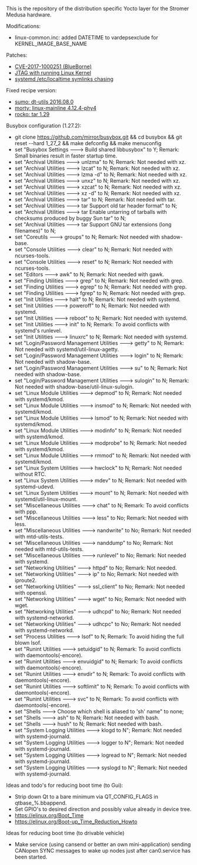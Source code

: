 This is the repository of the distribution specific Yocto layer for the Stromer Medusa hardware.

Modifications:
- linux-common.inc: added DATETIME to vardepsexclude for KERNEL_IMAGE_BASE_NAME

Patches:
- [CVE-2017-1000251 (BlueBorne)](https://git.kernel.org/pub/scm/linux/kernel/git/torvalds/linux.git/commit/?id=e860d2c904d1a9f38a24eb44c9f34b8f915a6ea3)
- [JTAG with running Linux Kernel](https://community.nxp.com/thread/376786)
- [systemd /etc/localtime symlinks chasing](https://github.com/tramseyer/meta-medusa-dist/tree/master/recipes-core/systemd/systemd/chase_symlinks_etc_localtime.patch)

Fixed recipe version:
- [sumo: dt-utils 2016.08.0](https://github.com/PHYTEC-Messtechnik-GmbH/meta-phytec/commit/bd856199aaf116e828e354152f496344d26d25dd)
- [morty: linux-mainline 4.12.4-phy4](https://github.com/PHYTEC-Messtechnik-GmbH/meta-phytec/commit/c2cf1befc68f43dc06f2497fb09e450634c341fa)
- [rocko: tar 1.29](https://github.com/kraj/poky/commit/a38ab4ddb786b4d692d4ae891144da576cc190e3)

Busybox configuration (1.27.2):
- git clone https://github.com/mirror/busybox.git && cd busybox && git reset --hard 1_27_2 && make defconfig && make menuconfig
- set "Busybox Settings ---> Build shared libbusybox" to Y; Remark: Small binaries result in faster startup time.
- set "Archival Utilities ---> unlzma" to N; Remark: Not needed with xz.
- set "Archival Utilities ---> lzcat" to N; Remark: Not needed with xz.
- set "Archival Utilities ---> lzma -d" to N; Remark: Not needed with xz.
- set "Archival Utilities ---> unxz" to N; Remark: Not needed with xz.
- set "Archival Utilities ---> xzcat" to N; Remark: Not needed with xz.
- set "Archival Utilities ---> xz -d" to N; Remark: Not needed with xz.
- set "Archival Utilities ---> tar" to N; Remark: Not needed with tar.
- set "Archival Utilities ---> tar Support old tar header format" to N;
- set "Archival Utilities ---> tar Enable untarring of tarballs with checksums produced by buggy Sun tar" to N;
- set "Archival Utilities ---> tar Support GNU tar extensions (long filenames)" to N;
- set "Coreutils ---> groups" to N; Remark: Not needed with shadow-base.
- set "Console Utilities ---> clear" to N; Remark: Not needed with ncurses-tools.
- set "Console Utilities ---> reset" to N; Remark: Not needed with ncurses-tools.
- set "Editors ---> awk" to N; Remark: Not needed with gawk.
- set "Finding Utilities  ---> grep" to N; Remark: Not needed with grep.
- set "Finding Utilities  ---> egrep" to N; Remark: Not needed with grep.
- set "Finding Utilities  ---> fgrep" to N; Remark: Not needed with grep.
- set "Init Utilities ---> halt" to N; Remark: Not needed with systemd.
- set "Init Utilities ---> poweroff" to N; Remark: Not needed with systemd.
- set "Init Utilities ---> reboot" to N; Remark: Not needed with systemd.
- set "Init Utilities ---> init" to N; Remark: To avoid conflicts with systemd's runlevel.
- set "Init Utilities ---> linuxrc" to N; Remark: Not needed with systemd.
- set "Login/Password Management Utilities ---> getty" to N; Remark: Not needed with systemd/util-linux-agetty.
- set "Login/Password Management Utilities ---> login" to N; Remark: Not needed with shadow-base.
- set "Login/Password Management Utilities ---> su" to N; Remark: Not needed with shadow-base.
- set "Login/Password Management Utilities ---> sulogin" to N; Remark: Not needed with shadow-base/util-linux-sulogin.
- set "Linux Module Utilities ---> depmod" to N; Remark: Not needed with systemd/kmod.
- set "Linux Module Utilities ---> insmod" to N; Remark: Not needed with systemd/kmod.
- set "Linux Module Utilities ---> lsmod" to N; Remark: Not needed with systemd/kmod.
- set "Linux Module Utilities ---> modinfo" to N; Remark: Not needed with systemd/kmod.
- set "Linux Module Utilities ---> modprobe" to N; Remark: Not needed with systemd/kmod.
- set "Linux Module Utilities ---> rmmod" to N; Remark: Not needed with systemd/kmod.
- set "Linux System Utilities ---> hwclock" to N; Remark: Not needed without RTC.
- set "Linux System Utilities ---> mdev" to N; Remark: Not needed with systemd-udevd.
- set "Linux System Utilities ---> mount" to N; Remark: Not needed with systemd/util-linux-mount.
- set "Miscellaneous Utilities ---> chat" to N; Remark: To avoid conflicts with ppp.
- set "Miscellaneous Utilities ---> less" to No; Remark: Not needed with less.
- set "Miscellaneous Utilities ---> nandwrite" to No; Remark: Not needed with mtd-utils-tests.
- set "Miscellaneous Utilities ---> nanddump" to No; Remark: Not needed with mtd-utils-tests.
- set "Miscellaneous Utilities ---> runlevel" to No; Remark: Not needed with systemd.
- set "Networking Utilities" ---> httpd" to No; Remark: Not needed.
- set "Networking Utilities" ---> ip" to No; Remark: Not needed with iproute2.
- set "Networking Utilities" ---> ssl_client" to No; Remark: Not needed with openssl.
- set "Networking Utilities" ---> wget" to No; Remark: Not needed with wget.
- set "Networking Utilities" ---> udhcpd" to No; Remark: Not needed with systemd-networkd.
- set "Networking Utilities" ---> udhcpc" to No; Remark: Not needed with systemd-networkd.
- set "Process Utilities ---> lsof" to N; Remark: To avoid hiding the full blown lsof.
- set "Runint Utilities ---> setuidgid" to N; Remark: To avoid conflicts with daemontools(-encore).
- set "Runint Utilities ---> envuidgid" to N; Remark: To avoid conflicts with daemontools(-encore).
- set "Runint Utilities ---> envdir" to N; Remark: To avoid conflicts with daemontools(-encore).
- set "Runint Utilities ---> softlimit" to N; Remark: To avoid conflicts with daemontools(-encore).
- set "Runint Utilities ---> svc" to N; Remark: To avoid conflicts with daemontools(-encore).
- set "Shells ---> Choose which shell is aliased to 'sh' name" to none;
- set "Shells ---> ash" to N; Remark: Not needed with bash.
- set "Shells ---> hush" to N; Remark: Not needed with bash.
- set "System Logging Utilities ---> klogd to N"; Remark: Not needed with systemd-journald.
- set "System Logging Utilities ---> logger to N"; Remark: Not needed with systemd-journald.
- set "System Logging Utilities ---> logread to N"; Remark: Not needed with systemd-journald.
- set "System Logging Utilities ---> syslogd to N"; Remark: Not needed with systemd-journald.

Ideas and todo's for reducing boot time (to Gui):
- Strip down Qt to a bare minimum via QT_CONFIG_FLAGS in qtbase_%.bbappend.
- Set GPIO's to desired direction and possibly value already in device tree.
- https://elinux.org/Boot_Time
- https://elinux.org/Boot-up_Time_Reduction_Howto

Ideas for reducing boot time (to drivable vehicle)
- Make service (using cansend or better an own mini-application) sending CANopen SYNC messages to wake up nodes just after can0.service has been started.
